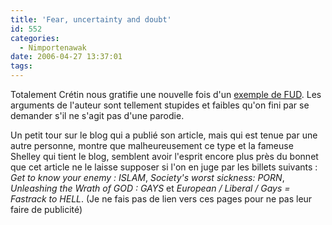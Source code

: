 ```yaml
---
title: 'Fear, uncertainty and doubt'
id: 552
categories:
  - Nimportenawak
date: 2006-04-27 13:37:01
tags:
---
```


Totalement Crétin nous gratifie une nouvelle fois d'un [exemple de <acronym title="Fear, Uncertainty and Doubt">FUD</acronym>](http://totalementcretin.apinc.org/blog/2006/04/27/312-linux-une-menace-europeenne-pour-nos-ordinateurs). Les arguments de l'auteur sont tellement stupides et faibles qu'on fini par se demander s'il ne s'agit pas d'une parodie.

Un petit tour sur le blog qui a publié son article, mais qui est tenue par une autre personne, montre que malheureusement ce type  et la fameuse Shelley qui tient le blog, semblent avoir l'esprit encore plus près du bonnet que cet article ne le laisse supposer si l'on en juge par les billets suivants&nbsp;:  _Get to know your enemy&nbsp;: ISLAM_,  _Society's worst sickness: PORN_,  _Unleashing the Wrath of GOD&nbsp;: GAYS_ et _European / Liberal / Gays = Fastrack to HELL_. (Je ne fais pas de lien vers ces pages pour ne pas leur faire de publicité)
